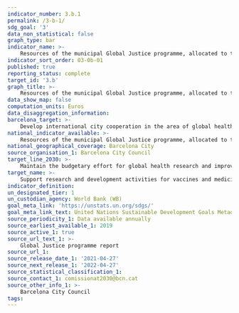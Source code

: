```yaml
---
indicator_number: 3.b.1
permalink: /3-b-1/
sdg_goal: '3'
data_non_statistical: false
graph_type: bar
indicator_name: >-
    Resources of the municipal Global Justice programme, allocated to the objective of improving public health and health systems
indicator_sort_order: 03-0b-01
published: true
reporting_status: complete
target_id: '3.b'
graph_title: >-
    Resources of the municipal Global Justice programme, allocated to the objective of improving public health and health systems
data_show_map: false
computation_units: Euros
data_disaggregation_information:
barcelona_target: >-
    Develop international city cooperation in the area of global health research and the improvement of Public Health instruments and Healthcare Systems
national_indicator_available: >-
    Resources of the municipal Global Justice programme, allocated to the objective of improving public health and health systems
national_geographical_coverage: Barcelona City 
source_organisation_1: Barcelona City Council
target_line_2030: >-
    Maintain the budgetary effort for global health research and improvement and support programmes for health systems in countries receiving Official Development Assistance
target_name: >-
    Support research and development activities for vaccines and medicines for communicable and non-communicable diseases that primarily affect developing countries, and facilitate access to essential, affordable medicines and vaccines (...)
indicator_definition:
un_designated_tier: 1
un_custodian_agency: World Bank (WB)
goal_meta_link: 'https://unstats.un.org/sdgs/'
goal_meta_link_text: United Nations Sustainable Development Goals Metadata (pdf 894kB)
source_periodicity_1: Data available annually
source_earliest_available_1: 2019
source_active_1: true
source_url_text_1: >-
    Global Justice programme report  
source_url_1:
source_release_date_1: '2021-04-27'
source_next_release_1: '2022-04-27'
source_statistical_classification_1: 
source_contact_1: comissionat2030@bcn.cat
source_other_info_1: >-
    Barcelona City Council
tags:
---
```

